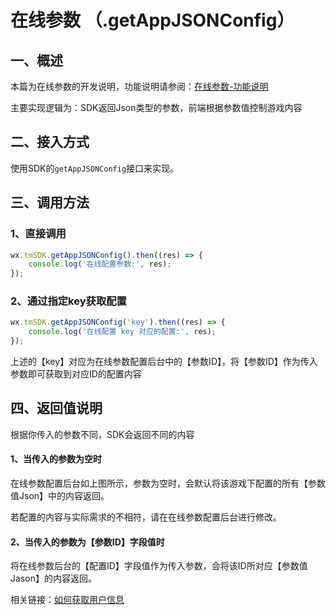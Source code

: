 # 在线参数 （.getAppJSONConfig）

## 一、概述

本篇为在线参数的开发说明，功能说明请参阅：[在线参数-功能说明](../../game-set/main-features/json.md)

主要实现逻辑为：SDK返回Json类型的参数，前端根据参数值控制游戏内容

## **二、接入方式**

使用SDK的`getAppJSONConfig`接口来实现。

## **三、调用方法**

### **1、直接调用**

```javascript
wx.tmSDK.getAppJSONConfig().then((res) => {
    console.log('在线配置参数:', res);
});
```

### 2、通过指定key获取配置

```javascript
wx.tmSDK.getAppJSONConfig('key').then((res) => {
    console.log('在线配置 key 对应的配置:', res);
});
```

上述的【key】对应为在线参数配置后台中的【参数ID】，将【参数ID】作为传入参数即可获取到对应ID的配置内容

## 四、返回值说明

根据你传入的参数不同，SDK会返回不同的内容

#### 1、当传入的参数为空时

在线参数配置后台如上图所示，参数为空时，会默认将该游戏下配置的所有【参数值Json】中的内容返回。

若配置的内容与实际需求的不相符，请在在线参数配置后台进行修改。

#### 2、当传入的参数为【参数ID】字段值时

将在线参数后台的【配置ID】字段值作为传入参数，会将该ID所对应【参数值Jason】的内容返回。

相关链接：[如何获取用户信息](../../questions/game-manage.md#ru-he-huo-qu-dang-qian-yong-hu-de-ji-ben-xin-xi)
